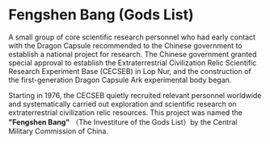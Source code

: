# Fengshen Bang (Gods List)

A small group of core scientific research personnel who had early contact with the Dragon Capsule recommended to the Chinese government to establish a national project for research. The Chinese government granted special approval to establish the Extraterrestrial Civilization Relic Scientific Research Experiment Base (CECSEB) in Lop Nur, and the construction of the first-generation Dragon Capsule Ark experimental body began.

Starting in 1976, the CECSEB quietly recruited relevant personnel worldwide and systematically carried out exploration and scientific research on extraterrestrial civilization relic resources. This project was named the **"Fengshen Bang"** （The Investiture of the Gods List）by the Central Military Commission of China.
